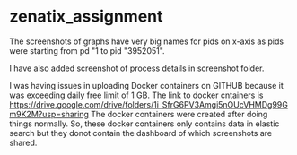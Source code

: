 # zenatix_assignment

The screenshots of graphs have very big names for pids on x-axis as pids were starting from pd "1 to pid "3952051".

I have also added screenshot of process details in screenshot folder.

I was having issues in uploading Docker containers on GITHUB because it was exceeding daily free limit of 1 GB.
The link to docker cntainers is https://drive.google.com/drive/folders/1i_SfrG6PV3Amgi5nOUcVHMDg99Gm9K2M?usp=sharing
The docker containers were created after doing things normally. So, these docker containers only contains data in elastic search but they donot contain the dashboard of which screenshots are shared.
